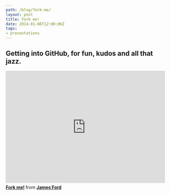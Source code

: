 ```yaml
---
path: /blog/fork-me/
layout: post
title: Fork me!
date: 2014-01-06T12:00:06Z
tags:
- presentations
---
```


## Getting into GitHub, for fun, kudos and all that jazz.

<iframe style="border: 1px solid #CCC; border-width: 1px 1px 0; margin-bottom: 5px; max-width: 100%; width: 100%;" src="http://www.slideshare.net/slideshow/embed_code/29512416" width="427" height="356" frameborder="0" marginwidth="0" marginheight="0" scrolling="no" allowfullscreen="allowfullscreen"> </iframe>
<div style="margin-bottom: 5px;"><strong> <a title="Fork me!" href="https://www.slideshare.net/psyked/fork-me" target="_blank">Fork me!</a> </strong> from <strong><a href="http://www.slideshare.net/psyked" target="_blank">James Ford</a></strong></div>